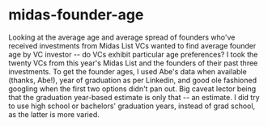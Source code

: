 midas-founder-age
=================

Looking at the average age and average spread of founders who've received investments from Midas List VCs
 wanted to find average founder age by VC investor -- do VCs exhibit particular age preferences? I took the twenty VCs from this year's Midas List and the founders of their past three investments. To get the founder ages, I used Abe's data when available (thanks, Abe!), year of graduation as per Linkedin, and good ole fashioned googling when the first two options didn't pan out. Big caveat lector being that the graduation year-based estimate is only that -- an estimate. I did try to use high school or bachelors' graduation years, instead of grad school, as the latter is more varied. 
